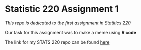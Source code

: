 # Statistic 220 Assignment 1

*This repo is dedicated to the first assignment in Statitics 220*

Our task for this assignment was to make a meme using **R code**

The link for my STATS 220 repo can be found [here](https://github.com/nick-c-123/stats220)




